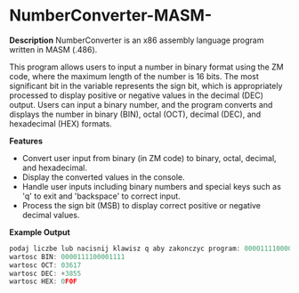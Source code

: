 # NumberConverter-MASM-
**Description**
NumberConverter is an x86 assembly language program written in MASM (.486).  

This program allows users to input a number in binary format using the ZM code, where the maximum length of the number is 16 bits. The most significant bit in the variable represents the sign bit, which is appropriately processed to display positive or negative values in the decimal (DEC) output. Users can input a binary number, and the program converts and displays the number in binary (BIN), octal (OCT), decimal (DEC), and hexadecimal (HEX) formats.


**Features**
- Convert user input from binary (in ZM code) to binary, octal, decimal, and hexadecimal.
- Display the converted values in the console.
- Handle user inputs including binary numbers and special keys such as 'q' to exit and 'backspace' to correct input.
- Process the sign bit (MSB) to display correct positive or negative decimal values.


**Example Output**

```asm
podaj liczbe lub nacisnij klawisz q aby zakonczyc program: 0000111100001111
wartosc BIN: 0000111100001111
wartosc OCT: 03617
wartosc DEC: +3855
wartosc HEX: 0F0F
```
